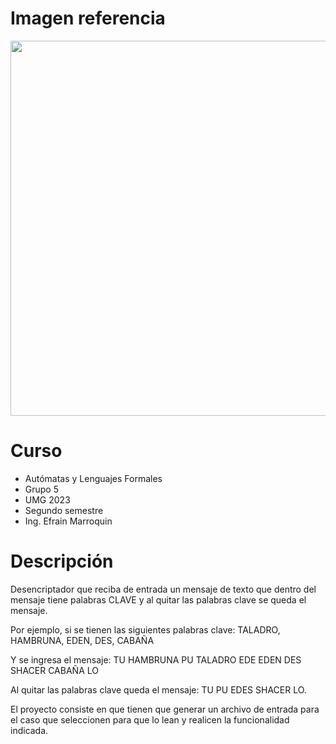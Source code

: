
# Imagen referencia

<div align="center">
    <img src="https://res.cloudinary.com/daqwsgmx6/image/upload/v1698271959/Dev/python/automatas-desencriptador/desencriptador-grupo5.png" width="600">
</div>

# Curso

- Autómatas y Lenguajes Formales
- Grupo 5
- UMG 2023
- Segundo semestre
- Ing. Efrain Marroquin

# Descripción

Desencriptador que reciba de entrada un mensaje de texto
que dentro del mensaje tiene palabras CLAVE y al quitar
las palabras clave se queda el mensaje.

Por ejemplo, si se tienen las siguientes palabras clave:
TALADRO, HAMBRUNA, EDEN, DES, CABAÑA

Y se ingresa el mensaje:
TU HAMBRUNA PU TALADRO EDE EDEN DES SHACER CABAÑA LO

Al quitar las palabras clave queda el mensaje:
TU PU EDES SHACER LO.

El proyecto consiste en que tienen que generar un archivo de entrada para el caso
que seleccionen para que lo lean y realicen la funcionalidad indicada.
